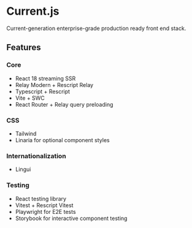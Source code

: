 # Current.js

Current-generation enterprise-grade production ready front end stack.

## Features

### Core
- React 18 streaming SSR
- Relay Modern + Rescript Relay
- Typescript + Rescript
- Vite + SWC
- React Router + Relay query preloading

### CSS
- Tailwind
- Linaria for optional component styles

### Internationalization
- Lingui

### Testing
- React testing library
- Vitest + Rescript Vitest
- Playwright for E2E tests
- Storybook for interactive component testing
